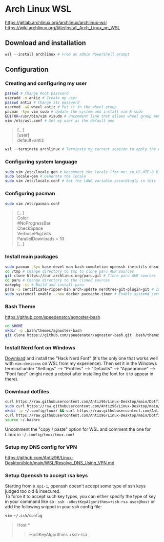# Arch Linux WSL

<https://gitlab.archlinux.org/archlinux/archlinux-wsl>  
<https://wiki.archlinux.org/title/Install_Arch_Linux_on_WSL>

## Download and installation

```PowerShell
wsl --install archlinux # From an admin PowerShell prompt
```

## Configuration

### Creating and configuring my user

```bash
passwd # Change Root password
useradd -m antiz # Create my user
passwd antiz # Change its password
usermod -aG wheel antiz # Put it in the wheel group
pacman -Syu vim sudo # Update the system and install vim & sudo
EDITOR=/usr/bin/vim visudo # Uncomment line that allows wheel group members to use sudo on any command
vim /etc/wsl.conf # Set my user as the default one
```

> [...]  
> [user]  
> default=antiz

```PowerShell
wsl --terminate archlinux # Terminate my current session to apply the default user switch (should be executed from a PowerShell prompt)
```

### Configuring system language

```bash
sudo vim /etc/locale.gen # Uncomment the locale (for me: en_US.UTF-8 UTF-8)
sudo locale-gen # Generate the locale
sudo vim /etc/locale.conf # Set the LANG variable accordingly in this file (for me: LANG=en_US.UTF-8)
```

### Configuring pacman

```bash
sudo vim /etc/pacman.conf
```

> [...]  
> Color  
> #NoProgressBar  
> CheckSpace  
> VerbosePkgLists  
> ParallelDownloads = 10  
> [...]

### Install main packages

```bash
sudo pacman -Syu base-devel man bash-completion openssh inetutils dnsutils traceroute rsync zip unzip diffutils git tmux plocate htop fastfetch docker distrobox pacman-contrib powerline-fonts ttf-nerd-fonts-symbols vim-devicons vim-nerdtree # Install main packages from the repo
cd /tmp # Change directory to tmp to clone paru AUR sources
git clone https://aur.archlinux.org/paru.git # Clone paru AUR sources
cd paru # Change directory to the cloned sources
makepkg -si # Build and install paru
paru -S certificate-ripper-bin arch-update nerdtree-git-plugin-git # Install AUR packages
sudo systemctl enable --now docker paccache.timer # Enable systemd services
```

### Bash Theme

<https://github.com/speedenator/agnoster-bash>

```bash
cd $HOME
mkdir -p .bash/themes/agnoster-bash
git clone https://github.com/speedenator/agnoster-bash.git .bash/themes/agnoster-bash
```

### Install Nerd font on Windows

[Download](https://www.nerdfonts.com/font-downloads) and install the "Hack Nerd Font" (it's the only one that works well with `vim-devicons` on WSL from my experience). Then set it in the Windows terminal under "Settings" --> "Profiles" --> "Defaults" --> "Appearance" --> "Font face" (might need a reboot after installing the font for it to appear in there).

### Download dotfiles

```bash
curl https://raw.githubusercontent.com/Antiz96/Linux-Desktop/main/Dotfiles/Bashrc/Arch-WSL -o ~/.bashrc
sudo curl https://raw.githubusercontent.com/Antiz96/Linux-Desktop/main/Dotfiles/General/pacman-mirrorlist -o /etc/pacman.d/mirrorlist
mkdir -p ~/.config/tmux/ && curl https://raw.githubusercontent.com/Antiz96/Linux-Desktop/main/Dotfiles/General/tmux.conf -o ~/.config/tmux/tmux.conf
curl https://raw.githubusercontent.com/Antiz96/Linux-Desktop/main/Dotfiles/General/vimrc -o ~/.vimrc && mkdir -p ~/.vim/colors && curl https://raw.githubusercontent.com/vv9k/vim-github-dark/master/colors/ghdark.vim -o ~/.vim/colors/ghdark.vim
source ~/.bashrc
```

Uncomment the "copy / paste" option for WSL and comment the one for Linux in `~/.config/tmux/tmux.conf`

### Setup my DNS config for VPN

<https://github.com/Antiz96/Linux-Desktop/blob/main/WSL/Resolve_DNS_Using_VPN.md>

### Setup Openssh to accept rsa keys

Starting from `8.8p1-1`, openssh doesn't accept some type of ssh keys judged too old & insecured.  
To force it to accept such key types, you can either specify the type of key in your command like so : `ssh -oHostKeyAlgorithms=+ssh-rsa user@host` or add the following snippet in your ssh config file:

```bash
vim ~/.ssh/config
```

> Host *  
> >  HostKeyAlgorithms +ssh-rsa
